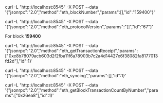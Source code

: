 curl -L "http://localhost:8545" -X POST --data '{"jsonrpc":"2.0","method":"eth_blockNumber","params":[],"id":"159400"}'

curl -L "http://localhost:8545" -X POST --data '{"jsonrpc":"2.0","method":"eth_protocolVersion","params":"[]","id":"67"}'

For block **159400**

curl -L "http://localhost:8545" -X POST --data '{"jsonrpc":"2.0","method":"eth_getTransactionReceipt","params":["0xe8b78079acb603d2f2fba11f6a78903b7c2a4d14427e6f38082fa8177013fd2d"],"id":1}'

curl -L "http://localhost:8545" -X POST --data '{"jsonrpc":"2.0","method":"eth_syncing","params":[],"id":1}'

curl -L "http://localhost:8545" -X POST --data '{"jsonrpc":"2.0","method":"eth_getBlockTransactionCountByNumber","params":["0x26ea8"],"id":1}'

